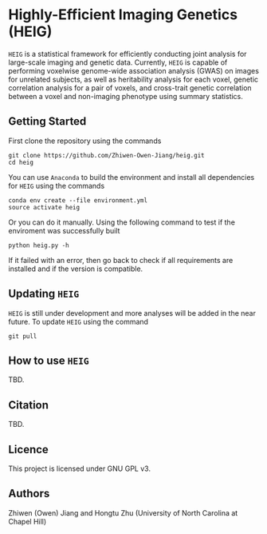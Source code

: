 # Highly-Efficient Imaging Genetics (HEIG)
`HEIG` is a statistical framework for efficiently conducting joint analysis for large-scale imaging and genetic data. Currently, `HEIG` is capable of performing voxelwise genome-wide association analysis (GWAS) on images for unrelated subjects, as well as heritability analysis for each voxel, genetic correlation analysis for a pair of voxels, and cross-trait genetic correlation between a voxel and non-imaging phenotype using summary statistics. 

## Getting Started
First clone the repository using the commands
```
git clone https://github.com/Zhiwen-Owen-Jiang/heig.git
cd heig
```
You can use `Anaconda` to build the environment and install all dependencies for `HEIG` using the commands
```
conda env create --file environment.yml
source activate heig
```
Or you can do it manually. Using the following command to test if the enviroment was successfully built
```
python heig.py -h
```
If it failed with an error, then go back to check if all requirements are installed and if the version is compatible.

## Updating `HEIG`
`HEIG` is still under development and more analyses will be added in the near future. To update `HEIG` using the command
```
git pull
```

## How to use `HEIG`
TBD.

## Citation
TBD.

## Licence
This project is licensed under GNU GPL v3.

## Authors
Zhiwen (Owen) Jiang and Hongtu Zhu (University of North Carolina at Chapel Hill)
